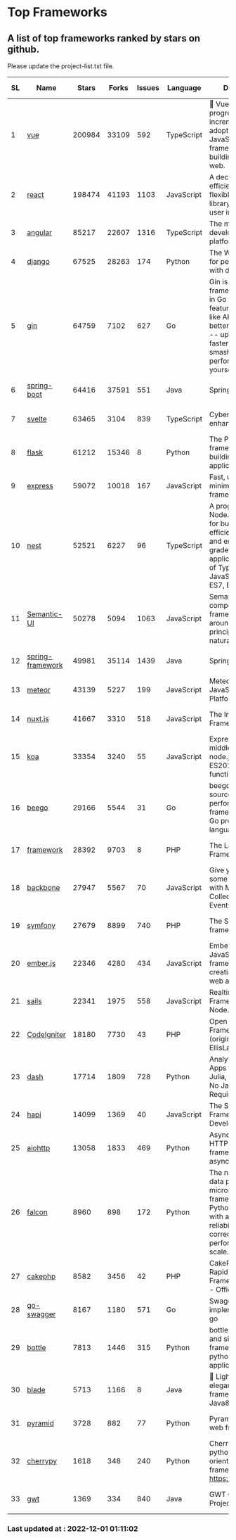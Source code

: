 # Top Frameworks
## A list of top frameworks ranked by stars on github.  
Please update the project-list.txt file.

| SL| Name  | Stars| Forks| Issues | Language | Description | Last Commit |
| --| ------| -----| ---- | ------ | -------- | ----------- | ----------- |
| 1 | [vue](https://github.com/vuejs/vue) | 200984 | 33109 | 592 | TypeScript | 🖖 Vue.js is a progressive, incrementally-adoptable JavaScript framework for building UI on the web. | 2022-11-09 12:39:52 |
| 2 | [react](https://github.com/facebook/react) | 198474 | 41193 | 1103 | JavaScript | A declarative, efficient, and flexible JavaScript library for building user interfaces. | 2022-12-01 00:14:11 |
| 3 | [angular](https://github.com/angular/angular) | 85217 | 22607 | 1316 | TypeScript | The modern web developer’s platform | 2022-11-30 20:37:21 |
| 4 | [django](https://github.com/django/django) | 67525 | 28263 | 174 | Python | The Web framework for perfectionists with deadlines. | 2022-11-30 12:41:35 |
| 5 | [gin](https://github.com/gin-gonic/gin) | 64759 | 7102 | 627 | Go | Gin is a HTTP web framework written in Go (Golang). It features a Martini-like API with much better performance -- up to 40 times faster. If you need smashing performance, get yourself some Gin. | 2022-11-23 07:34:18 |
| 6 | [spring-boot](https://github.com/spring-projects/spring-boot) | 64416 | 37591 | 551 | Java | Spring Boot | 2022-11-30 23:18:02 |
| 7 | [svelte](https://github.com/sveltejs/svelte) | 63465 | 3104 | 839 | TypeScript | Cybernetically enhanced web apps | 2022-11-10 14:15:07 |
| 8 | [flask](https://github.com/pallets/flask) | 61212 | 15346 | 8 | Python | The Python micro framework for building web applications. | 2022-11-25 15:51:37 |
| 9 | [express](https://github.com/expressjs/express) | 59072 | 10018 | 167 | JavaScript | Fast, unopinionated, minimalist web framework for node. | 2022-10-08 20:11:42 |
| 10 | [nest](https://github.com/nestjs/nest) | 52521 | 6227 | 96 | TypeScript | A progressive Node.js framework for building efficient, scalable, and enterprise-grade server-side applications on top of TypeScript & JavaScript (ES6, ES7, ES8) 🚀 | 2022-11-30 08:43:42 |
| 11 | [Semantic-UI](https://github.com/Semantic-Org/Semantic-UI) | 50278 | 5094 | 1063 | JavaScript | Semantic is a UI component framework based around useful principles from natural language. | 2022-10-06 20:02:37 |
| 12 | [spring-framework](https://github.com/spring-projects/spring-framework) | 49981 | 35114 | 1439 | Java | Spring Framework | 2022-11-30 14:18:11 |
| 13 | [meteor](https://github.com/meteor/meteor) | 43139 | 5227 | 199 | JavaScript | Meteor, the JavaScript App Platform | 2022-11-22 18:52:06 |
| 14 | [nuxt.js](https://github.com/nuxt/nuxt.js) | 41667 | 3310 | 518 | JavaScript | The Intuitive Vue(2) Framework | 2022-09-05 13:31:52 |
| 15 | [koa](https://github.com/koajs/koa) | 33354 | 3240 | 55 | JavaScript | Expressive middleware for node.js using ES2017 async functions | 2022-10-25 16:21:44 |
| 16 | [beego](https://github.com/beego/beego) | 29166 | 5544 | 31 | Go | beego is an open-source, high-performance web framework for the Go programming language. | 2022-11-22 08:28:00 |
| 17 | [framework](https://github.com/laravel/framework) | 28392 | 9703 | 8 | PHP | The Laravel Framework. | 2022-11-30 22:03:31 |
| 18 | [backbone](https://github.com/jashkenas/backbone) | 27947 | 5567 | 70 | JavaScript | Give your JS App some Backbone with Models, Views, Collections, and Events | 2022-11-23 20:55:56 |
| 19 | [symfony](https://github.com/symfony/symfony) | 27679 | 8899 | 740 | PHP | The Symfony PHP framework | 2022-11-30 17:18:23 |
| 20 | [ember.js](https://github.com/emberjs/ember.js) | 22346 | 4280 | 434 | JavaScript | Ember.js - A JavaScript framework for creating ambitious web applications | 2022-11-30 16:51:21 |
| 21 | [sails](https://github.com/balderdashy/sails) | 22341 | 1975 | 558 | JavaScript | Realtime MVC Framework for Node.js | 2022-11-21 02:21:42 |
| 22 | [CodeIgniter](https://github.com/bcit-ci/CodeIgniter) | 18180 | 7730 | 43 | PHP | Open Source PHP Framework (originally from EllisLab) | 2022-12-01 01:07:44 |
| 23 | [dash](https://github.com/plotly/dash) | 17714 | 1809 | 728 | Python | Analytical Web Apps for Python, R, Julia, and Jupyter. No JavaScript Required. | 2022-11-07 15:13:24 |
| 24 | [hapi](https://github.com/hapijs/hapi) | 14099 | 1369 | 40 | JavaScript | The Simple, Secure Framework Developers Trust | 2022-11-23 09:23:27 |
| 25 | [aiohttp](https://github.com/aio-libs/aiohttp) | 13058 | 1833 | 469 | Python | Asynchronous HTTP client/server framework for asyncio and Python | 2022-11-29 19:40:49 |
| 26 | [falcon](https://github.com/falconry/falcon) | 8960 | 898 | 172 | Python | The no-magic web data plane API and microservices framework for Python developers, with a focus on reliability, correctness, and performance at scale. | 2022-11-27 10:19:58 |
| 27 | [cakephp](https://github.com/cakephp/cakephp) | 8582 | 3456 | 42 | PHP | CakePHP: The Rapid Development Framework for PHP - Official Repository | 2022-11-27 21:43:42 |
| 28 | [go-swagger](https://github.com/go-swagger/go-swagger) | 8167 | 1180 | 571 | Go | Swagger 2.0 implementation for go | 2022-11-05 22:08:10 |
| 29 | [bottle](https://github.com/bottlepy/bottle) | 7813 | 1446 | 315 | Python | bottle.py is a fast and simple micro-framework for python web-applications. | 2022-09-05 15:24:52 |
| 30 | [blade](https://github.com/lets-blade/blade) | 5713 | 1166 | 8 | Java | :rocket: Lightning fast and elegant mvc framework for Java8 | 2022-05-10 12:38:06 |
| 31 | [pyramid](https://github.com/Pylons/pyramid) | 3728 | 882 | 77 | Python | Pyramid - A Python web framework | 2022-09-29 23:22:56 |
| 32 | [cherrypy](https://github.com/cherrypy/cherrypy) | 1618 | 348 | 240 | Python | CherryPy is a pythonic, object-oriented HTTP framework.      https://cherrypy.dev | 2022-07-17 20:36:25 |
| 33 | [gwt](https://github.com/gwtproject/gwt) | 1369 | 334 | 840 | Java | GWT Open Source Project | 2022-11-30 14:11:08 |

### Last updated at : 2022-12-01 01:11:02
